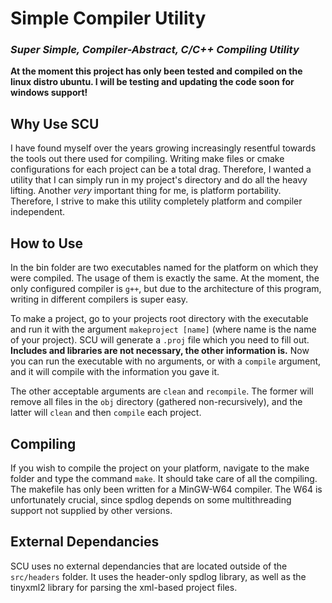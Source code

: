 # Simple Compiler Utility
### *Super Simple, Compiler-Abstract, C/C++ Compiling Utility*

**At the moment this project has only been tested and compiled on the linux distro ubuntu. I will be testing and updating the code soon for windows support!**

## Why Use SCU

I have found myself over the years growing increasingly resentful towards the tools out there used for compiling. Writing make files or cmake configurations for each project can be a total drag. Therefore, I wanted a utility that I can simply run in my project's directory and do all the heavy lifting. Another *very* important thing for me, is platform portability. Therefore, I strive to make this utility completely platform and compiler independent. 

## How to Use

In the bin folder are two executables named for the platform on which they were compiled. The usage of them is exactly the same. At the moment, the only configured compiler is `g++`, but due to the architecture of this program, writing in different compilers is super easy.

To make a project, go to your projects root directory with the executable and run it with the argument `makeproject [name]` (where name is the name of your project). SCU will generate a `.proj` file which you need to fill out. **Includes and libraries are not necessary, the other information is.** Now you can run the executable with no arguments, or with a `compile` argument, and it will compile with the information you gave it.

The other acceptable arguments are `clean` and `recompile`. The former will remove all files in the `obj` directory (gathered non-recursively), and the latter will `clean` and then `compile` each project.

## Compiling

If you wish to compile the project on your platform, navigate to the make folder and type the command `make`. It should take care of all the compiling. The makefile has only been written for a MinGW-W64 compiler. The W64 is unfortunately crucial, since spdlog depends on some multithreading support not supplied by other versions.

## External Dependancies

SCU uses no external dependancies that are located outside of the `src/headers` folder. It uses the header-only spdlog library, as well as the tinyxml2 library for parsing the xml-based project files.
